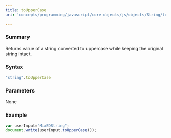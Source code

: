 ```yaml
---
title: toUpperCase
uri: 'concepts/programming/javascript/core objects/js/objects/String/toUpperCase'

---
```

### <span>Summary</span>

Returns value of a string converted to uppercase while keeping the original string intact.

### <span>Syntax</span>

``` js
"string".toUpperCase
```

### <span>Parameters</span>

None

### <span>Example</span>

``` js
var userInput="MixEDString";
document.write(userInput.toUpperCase());
```